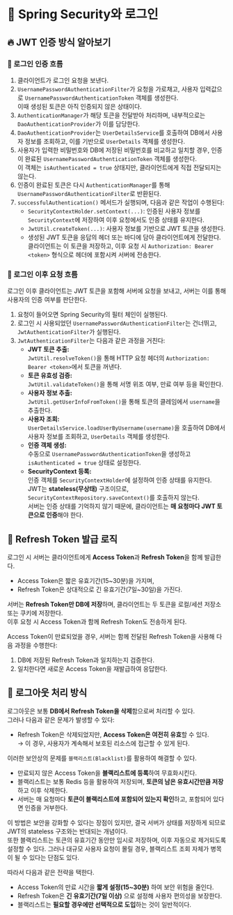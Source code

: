 # 🔐 Spring Security와 로그인

## 🔥 JWT 인증 방식 알아보기

### 📌 로그인 인증 흐름

1. 클라이언트가 로그인 요청을 보낸다.
2. `UsernamePasswordAuthenticationFilter`가 요청을 가로채고, 사용자 입력값으로 `UsernamePasswordAuthenticationToken` 객체를 생성한다.  
   이때 생성된 토큰은 아직 인증되지 않은 상태이다.
3. `AuthenticationManager`가 해당 토큰을 전달받아 처리하며, 내부적으로는 `DaoAuthenticationProvider`가 이를 담당한다.
4. `DaoAuthenticationProvider`는 `UserDetailsService`를 호출하여 DB에서 사용자 정보를 조회하고, 이를 기반으로 `UserDetails` 객체를 생성한다.
5. 사용자가 입력한 비밀번호와 DB에 저장된 비밀번호를 비교하고 일치할 경우, 인증이 완료된 `UsernamePasswordAuthenticationToken` 객체를 생성한다.  
   이 객체는 `isAuthenticated = true` 상태지만, 클라이언트에게 직접 전달되지는 않는다.
6. 인증이 완료된 토큰은 다시 `AuthenticationManager`를 통해 `UsernamePasswordAuthenticationFilter`로 반환된다.
7. `successfulAuthentication()` 메서드가 실행되며, 다음과 같은 작업이 수행된다:
    - `SecurityContextHolder.setContext(...)`: 인증된 사용자 정보를 `SecurityContext`에 저장하여 이후 요청에서도 인증 상태를 유지한다.
    - `JwtUtil.createToken(...)`: 사용자 정보를 기반으로 JWT 토큰을 생성한다.
    - 생성된 JWT 토큰을 응답의 헤더 또는 바디에 담아 클라이언트에게 전달한다.  
      클라이언트는 이 토큰을 저장하고, 이후 요청 시 `Authorization: Bearer <token>` 형식으로 헤더에 포함시켜 서버에 전송한다.

### 📌 로그인 이후 요청 흐름

로그인 이후 클라이언트는 JWT 토큰을 포함해 서버에 요청을 보내고, 서버는 이를 통해 사용자의 인증 여부를 판단한다.

1. 요청이 들어오면 Spring Security의 필터 체인이 실행된다.
2. 로그인 시 사용되었던 `UsernamePasswordAuthenticationFilter`는 건너뛰고, `JwtAuthenticationFilter`가 실행된다.
3. `JwtAuthenticationFilter`는 다음과 같은 과정을 거친다:
    - **JWT 토큰 추출:**  
      `JwtUtil.resolveToken()`을 통해 HTTP 요청 헤더의 `Authorization: Bearer <token>`에서 토큰을 꺼낸다.
    - **토큰 유효성 검증:**  
      `JwtUtil.validateToken()`을 통해 서명 위조 여부, 만료 여부 등을 확인한다.
    - **사용자 정보 추출:**  
      `JwtUtil.getUserInfoFromToken()`을 통해 토큰의 클레임에서 `username`을 추출한다.
    - **사용자 조회:**  
      `UserDetailsService.loadUserByUsername(username)`을 호출하여 DB에서 사용자 정보를 조회하고, `UserDetails` 객체를 생성한다.
    - **인증 객체 생성:**  
      수동으로 `UsernamePasswordAuthenticationToken`을 생성하고 `isAuthenticated = true` 상태로 설정한다.
    - **SecurityContext 등록:**  
      인증 객체를 `SecurityContextHolder`에 설정하여 인증 상태를 유지한다.  
      JWT는 **stateless(무상태)** 구조이므로, `SecurityContextRepository.saveContext()`를 호출하지 않는다.  
      서버는 인증 상태를 기억하지 않기 때문에, 클라이언트는 **매 요청마다 JWT 토큰으로 인증**해야 한다.



## 🔁 Refresh Token 발급 로직

로그인 시 서버는 클라이언트에게 **Access Token**과 **Refresh Token**을 함께 발급한다.
- Access Token은 짧은 유효기간(15~30분)을 가지며,
- Refresh Token은 상대적으로 긴 유효기간(7일~30일)을 가진다.

서버는 **Refresh Token만 DB에 저장**하며, 클라이언트는 두 토큰을 로컬/세션 저장소 또는 쿠키에 저장한다.  
이후 요청 시 Access Token과 함께 Refresh Token도 전송하게 된다.

Access Token이 만료되었을 경우, 서버는 함께 전달된 Refresh Token을 사용해 다음 과정을 수행한다:
1. DB에 저장된 Refresh Token과 일치하는지 검증한다.
2. 일치한다면 새로운 Access Token을 재발급하여 응답한다.



## 🐾 로그아웃 처리 방식

로그아웃은 보통 **DB에서 Refresh Token을 삭제**함으로써 처리할 수 있다.  
그러나 다음과 같은 문제가 발생할 수 있다:

- Refresh Token은 삭제되었지만, **Access Token은 여전히 유효**할 수 있다.  
  → 이 경우, 사용자가 계속해서 보호된 리소스에 접근할 수 있게 된다.

이러한 보안상의 문제를 `블랙리스트(Blacklist)`를 활용하여 해결할 수 있다.

- 만료되지 않은 Access Token을 **블랙리스트에 등록**하여 무효화시킨다.
- 블랙리스트는 보통 Redis 등을 활용하여 저장되며, **토큰의 남은 유효시간만큼 저장**하고 이후 삭제한다.
- 서버는 매 요청마다 **토큰이 블랙리스트에 포함되어 있는지 확인**하고, 포함되어 있다면 인증을 거부한다.

이 방법은 보안을 강화할 수 있다는 장점이 있지만,
결국 서버가 상태를 저장하게 되므로 JWT의 stateless 구조와는 반대되는 개념이다. <br>
또한 블랙리스트는 토큰의 유효기간 동안만 임시로 저장하며, 이후 자동으로 제거되도록 설정할 수 있다.
그러나 대규모 사용자 요청이 몰릴 경우, 블랙리스트 조회 자체가 병목이 될 수 있다는 단점도 있다.

따라서 다음과 같은 전략을 택한다.
- Access Token의 만료 시간을 **짧게 설정(15~30분)** 하여 보안 위험을 줄인다.
- Refresh Token은 **긴 유효기간(7일 이상)** 으로 설정해 사용자 편의성을 보장한다.
- 블랙리스트는 **필요할 경우에만 선택적으로 도입**하는 것이 일반적이다.